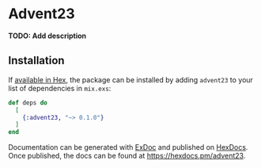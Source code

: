 # Advent23

**TODO: Add description**

## Installation

If [available in Hex](https://hex.pm/docs/publish), the package can be installed
by adding `advent23` to your list of dependencies in `mix.exs`:

```elixir
def deps do
  [
    {:advent23, "~> 0.1.0"}
  ]
end
```

Documentation can be generated with [ExDoc](https://github.com/elixir-lang/ex_doc)
and published on [HexDocs](https://hexdocs.pm). Once published, the docs can
be found at <https://hexdocs.pm/advent23>.

